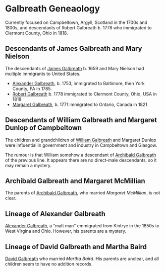 # Galbreath Geneaology

Currently focused on Campbeltown, Argyll, Scotland in the 1700s and 1800s, and descendants of Robert Galbreath b. 1778 who immigrated to Clermont County, Ohio in 1818.

## Descendants of James Galbreath and Mary Nielson

The descendants of [James Galbreath](galbreath-james-1659.md) b. 1659 and Mary Nielson had multiple immigrants to United States.

* [Alexander Galbreath](galbreath-alexander-1753.md), b. 1753, immigrated to Baltimore, then York County, PA in 1785.
* [Robert Galbreath](galbreath-robert-1778.md) b. 1778 immigrated to Clermont County, Ohio, USA in 1818
* [Margaret Galbreath](galbreath-margaret-1771.md), b. 1771 immigrated to Ontario, Canada in 1821

## Descendants of William Galbreath and Margaret Dunlop of Campbeltown

The children and grandchildren of [William Galbreath](/galbreath-william-1736.md) and Margaret Dunlop were influential in government and industry in Campbeltown and Glasgow.  

The rumour is that William somehow a descendant of [Archibald Galbreath](galbreath-archibald-1708.md) of the previous line. It appears there are no direct-male descendants, so it may remain a mystery. 

## Archibald Galbreath and Margaret McMillian

The parents of [Archibald Galbreath](https://github.com/npg70/galbreath/blob/main/galbreath-archibald-1798.md), who married *Margaret McMillian*, is not clear.

## Lineage of Alexander Galbreath

[Alexander Galbreath](galbreath-alexander-1816.md), a "malt man" emmigrated from Kintrye in the 1850s to West Virgina and Ohio. However, his parents are a mystery.

## Lineage of David Galbreath and Martha Baird

[David Galbreath](galbreath-david-abt-1720.md) who married *Martha Baird*.  His parents are unclear, and all children seem to have no addition records.

